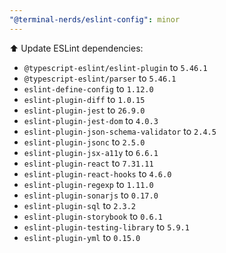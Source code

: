 ```yaml
---
"@terminal-nerds/eslint-config": minor
---
```


⬆️ Update ESLint dependencies:

- `@typescript-eslint/eslint-plugin` to `5.46.1`
- `@typescript-eslint/parser` to `5.46.1`
- `eslint-define-config` to `1.12.0`
- `eslint-plugin-diff` to `1.0.15`
- `eslint-plugin-jest` to `26.9.0`
- `eslint-plugin-jest-dom` to `4.0.3`
- `eslint-plugin-json-schema-validator` to `2.4.5`
- `eslint-plugin-jsonc` to `2.5.0`
- `eslint-plugin-jsx-a11y` to `6.6.1`
- `eslint-plugin-react` to `7.31.11`
- `eslint-plugin-react-hooks` to `4.6.0`
- `eslint-plugin-regexp` to `1.11.0`
- `eslint-plugin-sonarjs` to `0.17.0`
- `eslint-plugin-sql` to `2.3.2`
- `eslint-plugin-storybook`	to `0.6.1`
- `eslint-plugin-testing-library` to `5.9.1`
- `eslint-plugin-yml` to `0.15.0`
